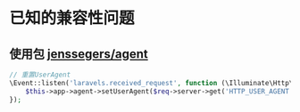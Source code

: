 # 已知的兼容性问题

## 使用包 [jenssegers/agent](https://github.com/jenssegers/agent)

```PHP
// 重置UserAgent
\Event::listen('laravels.received_request', function (\Illuminate\Http\Request $req) {
    $this->app->agent->setUserAgent($req->server->get('HTTP_USER_AGENT'));
});
```